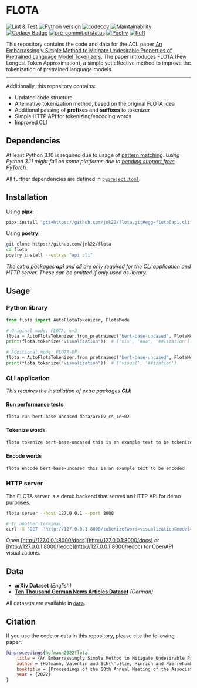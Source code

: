 # FLOTA

[![Lint & Test](https://github.com/jnk22/flota/actions/workflows/ci.yml/badge.svg)](https://github.com/jnk22/flota/actions/workflows/ci.yml)
[![Python version](https://img.shields.io/badge/python-3.10%20|%203.11-blue)](./pyproject.toml)
[![codecov](https://codecov.io/github/jnk22/flota/branch/main/graph/badge.svg?token=Q5F44R4TTQ)](https://codecov.io/github/jnk22/flota)
[![Maintainability](https://api.codeclimate.com/v1/badges/b39bcc206b0667d336c3/maintainability)](https://codeclimate.com/github/jnk22/flota/maintainability)
[![Codacy Badge](https://app.codacy.com/project/badge/Grade/d5ecd4974eca494f82201976f424c2ba)](https://www.codacy.com/gh/jnk22/flota/dashboard?utm_source=github.com&utm_medium=referral&utm_content=jnk22/flota&utm_campaign=Badge_Grade)
[![pre-commit.ci status](https://results.pre-commit.ci/badge/github/jnk22/flota/main.svg)](https://results.pre-commit.ci/latest/github/jnk22/flota/main)
[![Poetry](https://img.shields.io/endpoint?url=https://python-poetry.org/badge/v0.json)](https://python-poetry.org/)
[![Ruff](https://img.shields.io/endpoint?url=https://raw.githubusercontent.com/astral-sh/ruff/main/assets/badge/v2.json)](https://github.com/astral-sh/ruff)

This repository contains the code and data for the ACL paper
[An Embarrassingly Simple Method to Mitigate Undesirable Properties of
Pretrained Language Model Tokenizers](https://aclanthology.org/2022.acl-short.43.pdf).
The paper introduces FLOTA (Few Longest Token Approximation), a simple yet
effective method to improve the tokenization of pretrained language models.

---

Additionally, this repository contains:

- Updated code structure
- Alternative tokenization method, based on the original FLOTA idea
- Additional passing of **prefixes** and **suffixes** to tokenizer
- Simple HTTP API for tokenizing/encoding words
- Improved CLI

## Dependencies

At least Python 3.10 is required due to usage of [pattern matching](https://peps.python.org/pep-0634/).
_Using Python 3.11 might fail on some platforms due to [pending support from PyTorch](https://github.com/pytorch/pytorch/issues/86566)._

All further dependencies are defined in [`pyproject.toml`](./pyproject.toml).

## Installation

Using **pipx**:

```bash
pipx install "git+https://github.com/jnk22/flota.git#egg=flota[api,cli]"
```

Using **poetry**:

```bash
git clone https://github.com/jnk22/flota
cd flota
poetry install --extras "api cli"
```

_The extra packages **api** and **cli** are only required for the CLI
application and HTTP server. These can be omitted if only used as
library._

## Usage

### Python library

```python
from flota import AutoFlotaTokenizer, FlotaMode

# Original mode: FLOTA, k=3
flota = AutoFlotaTokenizer.from_pretrained("bert-base-uncased", FlotaMode.FLOTA, k=3)
print(flota.tokenize("visualization"))  # ['vis', '#ua', '##lization']

# Additional mode: FLOTA-DP
flota = AutoFlotaTokenizer.from_pretrained("bert-base-uncased", FlotaMode.FLOTA_DP)
print(flota.tokenize("visualization"))  # ['visual', '##ization']
```

### CLI application

_This requires the installation of extra packages **CLI**!_

#### Run performance tests

```bash
flota run bert-base-uncased data/arxiv_cs_1e+02
```

#### Tokenize words

```bash
flota tokenize bert-base-uncased this is an example text to be tokenized
```

#### Encode words

```bash
flota encode bert-base-uncased this is an example text to be encoded
```

### HTTP server

The FLOTA server is a demo backend that serves an HTTP API for demo purposes.

```bash
flota server --host 127.0.0.1 --port 8000

# In another terminal:
curl -X 'GET' 'http://127.0.0.1:8000/tokenize?word=visualization&model=bert-base-uncased&mode=flota'
```

Open [http://127.0.0.1:8000/docs](http://127.0.0.1:8000/docs) or
[http://127.0.0.1:8000/redoc](http://127.0.0.1:8000/redoc) for OpenAPI
visualizations.

## Data

- **arXiv Dataset** _(English)_
- **[Ten Thousand German News Articles Dataset](https://tblock.github.io/10kGNAD/)** _(German)_

All datasets are available in [`data`](./data/).

## Citation

If you use the code or data in this repository, please cite the following paper:

```bib
@inproceedings{hofmann2022flota,
    title = {An Embarrassingly Simple Method to Mitigate Undesirable Properties of Pretrained Language Model Tokenizers},
    author = {Hofmann, Valentin and Sch{\"u}tze, Hinrich and Pierrehumbert, Janet},
    booktitle = {Proceedings of the 60th Annual Meeting of the Association for Computational Linguistics},
    year = {2022}
}
```

